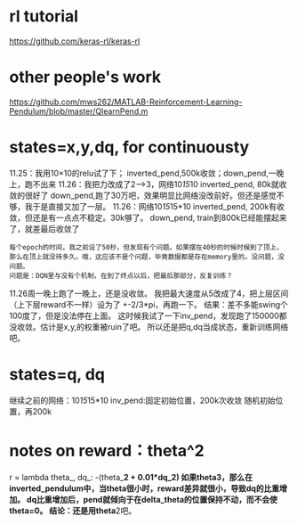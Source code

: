 

# rl tutorial
https://github.com/keras-rl/keras-rl

# other people's work
https://github.com/mws262/MATLAB-Reinforcement-Learning-Pendulum/blob/master/QlearnPend.m


# states=x,y,dq, for continuousty 
11.25：我用10×10的relu试了下； inverted_pend,500k收敛；down_pend,一晚上，跑不出来
11.26：我把力改成了2-->3，网络10*15*10
    inverted_pend, 80k就收敛的很好了
    down_pend,跑了30万吧，效果明显比网络没改前好。但还是感觉不够，我于是直接又加了一层。
11.26：网络10*15*15*10
    inverted_pend, 200k有收敛，但还是有一点点不稳定。30k够了。
    down_pend, train到800k已经能摆起来了，就差最后收敛了

    每个epoch的时间，我之前设了50秒，但发现有个问题。如果摆在40秒的时候时候到了顶上，那么在顶上就没待多久。哦，这应该不是个问题，毕竟数据都是存在memory里的。没问题，没问题。
    问题是：DQN里与没有个机制，在到了终点以后，把最后那部分，反复训练？
    
11.26周一晚上跑了一晚上，还是没收敛。
我把最大速度从5改成了4，把上层区间（上下层reward不一样）设为了 +-2/3*pi，再跑一下。
    结果：差不多能swing个100度了，但是没法停在上面。
这时候我试了一下inv_pend，发现跑了150000都没收敛。估计是x,y,的权重被ruin了吧。
所以还是把q,dq当成状态，重新训练网络吧。

# states=q, dq
继续之前的网络：10*15*15*10
inv_pend:固定初始位置，200k次收敛
            随机初始位置，再200k
            
# notes on reward：theta^2
r = lambda theta_, dq_: -(theta_**2 + 0.01*dq_**2)
如果theta**3，那么在inverted_pendulum中，当theta很小时，reward差异就很小，导致dq的比重增加。
dq比重增加后，pend就倾向于在delta_theta的位置保持不动，而不会使theta=0。
结论：还是用theta**2吧。



